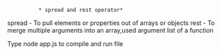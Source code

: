               * spread and rest operator*

spread - To pull elements or properties out of arrays or objects
rest - To merge multiple arguments into an array,used argument list of a function

Type node app.js to compile and run file
